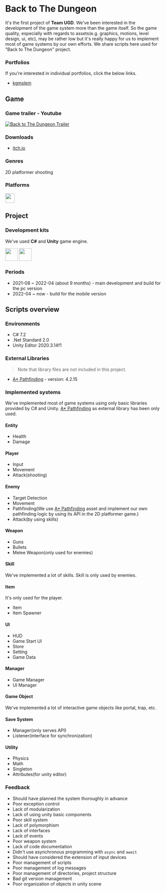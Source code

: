 # Back to The Dungeon

It's the first project of **Team UGD**. We've been interested in the development of the game system more than the game itself. So the game quality, especially with regards to assets(e.g. graphics, motions, level design, ui, etc), may be rather low but it's really happy for us to implement most of game systems by our own efforts. We share scripts here used for "Back to The Dungeon" project.

### Portfolios

If you're interested in individual portfolios, click the below links.

* [kgmslem](Portfolios/portfolio-kgmslem.md)

## Game

### Game trailer - Youtube

[![Back to The Dungeon Trailer](https://img.youtube.com/vi/hy_my0OQddc/0.jpg)](https://www.youtube.com/watch?v=hy_my0OQddc) 

### Downloads

* [itch.io](https://devslem.itch.io/back-to-the-dungeon)

### Genres

2D platformer shooting

### Platforms

<p>
<img src="https://upload.wikimedia.org/wikipedia/commons/c/c7/Windows_logo_-_2012.png" height="30">
<!--<img src="https://upload.wikimedia.org/wikipedia/commons/thumb/6/64/Android_logo_2019_%28stacked%29.svg/640px-Android_logo_2019_%28stacked%29.svg.png" width="40">-->
</p>

## Project

### Development kits

We've used **C#** and **Unity** game engine.

<p>
<img src="https://w.namu.la/s/a5c8b52bd00f38f3430dd7540867240527fd91e023abc9ff5afc7612faaf0ff3d089ebc7d17fd742323e15a32383753a3777de02ec664a6e15b0e92847220dc47f2be0a379d83dfb0a437a75ee6b2f63e63bbc1106ffb05877c5ccac54f45b22" height="40">
<img src="https://upload.wikimedia.org/wikipedia/commons/thumb/1/19/Unity_Technologies_logo.svg/1280px-Unity_Technologies_logo.svg.png" height="40">
</p>

### Periods

* 2021-08 ~ 2022-04 (about 9 months) - main development and build for the pc version
* 2022-04 ~ now - build for the mobile version

## Scripts overview

### Environments

* C# 7.2
* .Net Standard 2.0
* Unity Editor 2020.3.14f1

### External Libraries

> Note that library files are not included in this project.

* [A* Pathfinding](https://arongranberg.com/astar/) - version: 4.2.15

### Implemented systems

We've implemented most of game systems using only basic libraries provided by C# and Unity. [A* Pathfinding](https://arongranberg.com/astar/) as external library has been only used.

#### Entity

* Health
* Damage

#### Player

* Input
* Movement
* Attack(shooting)

#### Enemy

* Target Detection
* Movement
* Pathfinding(We use [A* Pathfinding](https://arongranberg.com/astar/) asset and implement our own pathfinding logic by using its API in the 2D platformer game.)
* Attack(by using skills)

#### Weapon

* Guns
* Bullets
* Melee Weapon(only used for enemies)

#### Skill

We've implemented a lot of skills. Skill is only used by enemies.  

#### Item

It's only used for the player.

* Item
* Item Spawner

#### UI

* HUD
* Game Start UI
* Store
* Setting
* Game Data

#### Manager

* Game Manager
* UI Manager

#### Game Object

We've implemented a lot of interactive game objects like portal, trap, etc.

#### Save System

* Manager(only serves API)
* Listener(interface for synchronization)

#### Utility

* Physics
* Math
* Singleton
* Attributes(for unity editor)

### Feedback

* Should have planned the system thoroughly in advance
* Poor exception control
* Lack of modularization 
* Lack of using unity basic components
* Poor skill system
* Lack of polymorphism
* Lack of interfaces
* Lack of events
* Poor weapon system
* Lack of code documentation
* Didn't use asynchronous programming with `async` and `await`
* Should have considered the extension of input devices
* Poor management of scripts
* Poor management of log messages
* Poor management of directories, project structure
* Bad git version management
* Poor organization of objects in unity scene

<!-- ## 스크립트 개요  

작성한 스크립트가 아래보다 더 많이 추가되어 더이상 기록하지는 못했음.

### 작성할 스크립트 분류 개요  

* [**Utility**](#utility)
* [**Manager**](#manager)
* [**Interface**](#interface)
* [**Entity**](#entity)
* [**Player**](#player)
* [**Enemy**](#enemy)
* [**Enemy Entity**](#enemy-entity)
* [**Enemy Skills**](#enemy-skills)
* [**Weapon**](#weapon)
* [**Item**](#item)
* [**Other Objects**](#other-objects)

#### Utility  
BezierMoveTool : IList\<BezierPath2> - class  [`kgmslem`](https://github.com/kgmslem)  
BezierMoveToolEditor : Editor - class  [`kgmslem`](https://github.com/kgmslem)  
ExtensionMethods - static class  [`kgmslem`](https://github.com/kgmslem)  
MoveToolAttribute : PropertyAttribute - class  [`kgmslem`](https://github.com/kgmslem)  
MoveToolAvailableAttribute : PropertyAttribute - class  [`kgmslem`](https://github.com/kgmslem)  
MoveToolDrawer : PropertyDrawer - class  [`kgmslem`](https://github.com/kgmslem)  
MoveToolEditor : Editor - class  [`kgmslem`](https://github.com/kgmslem)  
PhysicsUtility - static class  [`kgmslem`](https://github.com/kgmslem)  
ReflectionExtension - static class  [`kgmslem`](https://github.com/kgmslem)  
SaveSystem - static class  [`kgmslem`](https://github.com/kgmslem)  
ScenePopupAttribute : PropertyAttribute - class  [`kgmslem`](https://github.com/kgmslem)  
ScenePopupDrawer : PropertyDrawer - class  [`kgmslem`](https://github.com/kgmslem)  
SerializableDictionary : Dictionary - class  [`kgmslem`](https://github.com/kgmslem)  
Singleton - abstract class  [`kgmslem`](https://github.com/kgmslem)  

#### Manager  
FixedResolution - class  [`kgmslem`](https://github.com/kgmslem)  
GameManager : Singleton - class  [`kgmslem`](https://github.com/kgmslem)  
UIManager : Singleton - class  [`youwonsock`](https://github.com/youwonsock)  
ItemManager - class  [`youwonsock`](https://github.com/youwonsock)  

#### Interface
IAttackTime - interface  [`kgmslem`](https://github.com/kgmslem)  
IFade - interface  [`kgmslem`](https://github.com/kgmslem)  
ISkillFirePosition - interface  [`kgmslem`](https://github.com/kgmslem)  
IStrikingPower - interface  [`kgmslem`](https://github.com/kgmslem)  

#### Entity
Attacker - abstract class  [`kgmslem`](https://github.com/kgmslem)  
Enemy : Entity, IStrikingPower - abstract class  [`kgmslem`](https://github.com/kgmslem)  
Entity - abstract class  [`kgmslem`](https://github.com/kgmslem)  

#### Player
Hero : Entity - class  [`youwonsock`](https://github.com/youwonsock)  
PlayerInput - class  [`kgmslem`](https://github.com/kgmslem)  
PlayerMovement - class  [`KoHyeonSeo`](https://github.com/KoHyeonSeo)  
PlayerShooter - class  [`kgmslem`](https://github.com/kgmslem)  [`youwonsock`](https://github.com/youwonsock)  
PlayerSingleton : Singleton - class  [`kgmslem`](https://github.com/kgmslem)  

#### Enemy 
AttackTrap : IStrikingPower - class  [`kgmslem`](https://github.com/kgmslem)  
EnemyAttacker - class  [`kgmslem`](https://github.com/kgmslem)  
EnemyAttackerEditor : Editor - class  [`kgmslem`](https://github.com/kgmslem)  
EnemyDetection - class  [`KoHyeonSeo`](https://github.com/KoHyeonSeo)  
EnemyPathfinder - class  [`kgmslem`](https://github.com/kgmslem)  
EnemyPathfinderEditor : Editor - class  [`kgmslem`](https://github.com/kgmslem)  
EnemySkillCondition - class  [`kgmslem`](https://github.com/kgmslem)  
EnemyHealthBar - class  [`youwonsock`](https://github.com/youwonsock)  
FlyBasicMovement - class  [`KoHyeonSeo`](https://github.com/KoHyeonSeo)  
FlyFollowState - class  [`KoHyeonSeo`](https://github.com/KoHyeonSeo)  
FlyReadyState - class  [`KoHyeonSeo`](https://github.com/KoHyeonSeo)  
WalkBasicMovement - class  [`KoHyeonSeo`](https://github.com/KoHyeonSeo)  
WalkFollowState - class  [`KoHyeonSeo`](https://github.com/KoHyeonSeo)  
WalkReadyState - class  [`KoHyeonSeo`](https://github.com/KoHyeonSeo)  

#### Enemy Entity
Beez : Enemy - class  [`jihyeong4565`](https://github.com/jihyeong4565)  
Boss : Enemy - class  [`kgmslem`](https://github.com/kgmslem)  
BringerOfDeath : Enemy - class  [`kgmslem`](https://github.com/kgmslem)  
FlyingEye : Enemy - class  [`kgmslem`](https://github.com/kgmslem)  
Ninja : Enemy - class  [`kgmslem`](https://github.com/kgmslem)  
Squirrel : Enemy - class  [`youwonsock`](https://github.com/youwonsock)  
Wizard : Enemy - class  [`kgmslem`](https://github.com/kgmslem)  
Zombie : Enemy - class [`kgmslem`](https://github.com/kgmslem)  

#### Enemy Skills  
Assassination : EnemySkill - class  [`kgmslem`](https://github.com/kgmslem)  
BigBallSkill : EnemySkill - class  [`KoHyeonSeo`](https://github.com/KoHyeonSeo)  
BodyStatBuff : EnemySkill - class  [`kgmslem`](https://github.com/kgmslem)  
Bomb - class  [`youwonsock`](https://github.com/youwonsock)  
BossLaser : EnemySkill - class  [`youwonsock`](https://github.com/youwonsock)  
BossSmashSkill : EnemySkill - class  [`KoHyeonSeo`](https://github.com/KoHyeonSeo)  
BossSpreadSkill : EnemySkill - class  [`youwonsock`](https://github.com/youwonsock)  
CloseAttackSkill : EnemySkill - class  [`kgmslem`](https://github.com/kgmslem)  
DashSkill : EnemySkill - class  [`youwonsock`](https://github.com/youwonsock)  
DoubleSwordSwing : SwordSwing - class  [`kgmslem`](https://github.com/kgmslem)  
EnemySkill : ScriptableObject - abstract class  [`kgmslem`](https://github.com/kgmslem)  
GrabSkill : EnemySkill - class  [`kgmslem`](https://github.com/kgmslem)  
NinjaSequentialShuriken : SequentialProjectileFire - class  [`kgmslem`](https://github.com/kgmslem)  
RangedAutoAttack : EnemySkill, ISkillFirePosition - class  [`kgmslem`](https://github.com/kgmslem)    
SelfExplosion - class  [`youwonsock`](https://github.com/youwonsock)  
SequentialProjectileFire : EnemySkill, ISkillFirePosition - class  [`kgmslem`](https://github.com/kgmslem)  
SickleGrab : EnemySkill - class  [`KoHyeonSeo`](https://github.com/KoHyeonSeo)  
SingleSwordSwing : SwordSwing - class  [`kgmslem`](https://github.com/kgmslem)  
SpellSkill : EnemySkill - class  [`kgmslem`](https://github.com/kgmslem)  
SpreadSkill : EnemySkill - class  [`youwonsock`](https://github.com/youwonsock)   
SwordSwing : EnemySkill - class  [`kgmslem`](https://github.com/kgmslem)  
ThrowBoomerang : EnemySkill, ISkillFirePosition  [`kgmslem`](https://github.com/kgmslem)  
ThrowRotatedSword : EnemySkill, ISkillFirePosition  [`kgmslem`](https://github.com/kgmslem)  
TripleShuriken : EnemySkill, ISkillFirePosition - class  [`kgmslem`](https://github.com/kgmslem)  

#### Weapon  
AssaultRifle : Weapon - class  [`youwonsock`](https://github.com/youwonsock)  
AutoShotGun : Weapon - class  [`youwonsock`](https://github.com/youwonsock)  
AWP : Weapon - class  [`youwonsock`](https://github.com/youwonsock)  
Ball : Entity - class  [`KoHyeonSeo`](https://github.com/KoHyeonSeo)   
BossHand - class  [`kgmslem`](https://github.com/kgmslem)  
BringerOfDeathSpell - class  [`kgmslem`](https://github.com/kgmslem)  
BringerOfDeathSword : MeleeWeapon - class  [`kgmslem`](https://github.com/kgmslem)  
Bullet - class  [`gisu1102`](https://github.com/gisu1102)   
BurstRifle : Weapon - class  [`youwonsock`](https://github.com/youwonsock)  
Cannon : Weapon - class  [`youwonsock`](https://github.com/youwonsock)  
Explosion - class  [`youwonsock`](https://github.com/youwonsock)  
ExplosionBullet : Bullet - class  [`youwonsock`](https://github.com/youwonsock)  
GrabbingSickle - class  [`KoHyeonSeo`](https://github.com/KoHyeonSeo)  
MeleeWeapon - abstract class  [`kgmslem`](https://github.com/kgmslem)  
Minigun : Weapon - class  [`youwonsock`](https://github.com/youwonsock)  
PumpShotGun : Weapon - class  [`youwonsock`](https://github.com/youwonsock)  
Pistol : Weapon - class  [`youwonsock`](https://github.com/youwonsock)  
ReapingHook : MeleeWeapon, IAttackTime, IFade - class  [`kgmslem`](https://github.com/kgmslem)  
Smg : Weapon - class  [`youwonsock`](https://github.com/youwonsock)  
Weapon - abstract class  [`youwonsock`](https://github.com/youwonsock)  
WeaponChangeInfo : ScriptableObject - class  [`kgmslem`](https://github.com/kgmslem)  


#### Item  
Item - abstract class  [`youwonsock`](https://github.com/youwonsock)  
Coin : Item - class  [`youwonsock`](https://github.com/youwonsock)  
HealPotion : Item - class  [`youwonsock`](https://github.com/youwonsock)  

#### Other Objects  
AlwaysUseablePortal - class  [`youwonsock`](https://github.com/youwonsock)  
BgmPlayer - class  [`kgmslem`](https://github.com/kgmslem)  
ChapterClear - class  [`kgmslem`](https://github.com/kgmslem)  
DeadZone - class  [`kgmslem`](https://github.com/kgmslem)  
DisableOnEntityDeath - class  [`kgmslem`](https://github.com/kgmslem)  
DownPlatform - class  [`KoHyeonSeo`](https://github.com/KoHyeonSeo)  
EndingCredit - class  [`KoHyeonSeo`](https://github.com/KoHyeonSeo)  
EnemyStealthZone - class  [`kgmslem`](https://github.com/kgmslem)  
FallingObject - class  [`KoHyeonSeo`](https://github.com/KoHyeonSeo)  
FullScreenBackground - class  [`kgmslem`](https://github.com/kgmslem)  
GameObjectGenerator - class  [`kgmslem`](https://github.com/kgmslem)  
LinearMovableObject - class  [`KoHyeonSeo`](https://github.com/KoHyeonSeo)  
MovableGroundTrap - class  [`KoHyeonSeo`](https://github.com/KoHyeonSeo)  
MovingGround - class  [`KoHyeonSeo`](https://github.com/KoHyeonSeo)  
MoveToCustomPoint - class  [`youwonsock`](https://github.com/youwonsock)  
NonLinearMovableObject - class  [`KoHyeonSeo`](https://github.com/KoHyeonSeo)  
PassableObject - class  [`KoHyeonSeo`](https://github.com/KoHyeonSeo) 
PlayerRestrictionArea - class  [`kgmslem`](https://github.com/kgmslem)   
Portal - class  [`jihyeong4565`](https://github.com/jihyeong4565), [`kgmslem`](https://github.com/kgmslem)  
RandomPosition - class  [`kgmslem`](https://github.com/kgmslem)  
RandomSpawner - class  [`kgmslem`](https://github.com/kgmslem)    
Rotator - class  [`kgmslem`](https://github.com/kgmslem)  
RecordBoard - class  [`KoHyeonSeo`](https://github.com/KoHyeonSeo)  
SaveArea - class  [`kgmslem`](https://github.com/kgmslem)  
Stage8DissolveEventTrigger - class  [`kgmslem`](https://github.com/kgmslem)  
Stage8FlameEventTrigger - class  [`kgmslem`](https://github.com/kgmslem)  
Stage8PortalEventTrigger - class  [`kgmslem`](https://github.com/kgmslem)  
Store - class  [`kgmslem`](https://github.com/kgmslem)  
StoreEditor : Editor - class  [`kgmslem`](https://github.com/kgmslem)  
StoreItemCountControl - class  [`kgmslem`](https://github.com/kgmslem)  
StoreItemSlot - class  [`kgmslem`](https://github.com/kgmslem)  
StoreUI - class  [`kgmslem`](https://github.com/kgmslem)  
TextMeshController - class  [`youwonsock`](https://github.com/youwonsock)  
UpdatePathfinderGraph - class  [`kgmslem`](https://github.com/kgmslem)  
 -->
